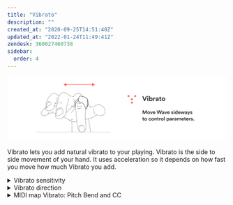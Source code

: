 ```yaml
---
title: "Vibrato"
description: ""
created_at: "2020-09-25T14:51:40Z"
updated_at: "2022-01-24T11:49:41Z"
zendesk: 360027460738
sidebar:
  order: 4
---
```


![](/src/assets/images/article_360013749358_image_0.png)

Vibrato lets you add natural vibrato to your playing. Vibrato is the side to side movement of your hand. It uses acceleration so it depends on how fast you move how much Vibrato you add.

<details>
<summary>Vibrato sensitivity</summary>

You can change the sensitivity of the Vibrato by dragging the line up or down, making it longer or shorter. A longer line is more sensitive and a shorter one less so.

![](/src/assets/images/article_360013749358_image_1.gif)

</details>
<details>
<summary>Vibrato direction</summary>

If you press the Direction Arrow the parameter will move in the opposite direction of your movement.

![](/src/assets/images/article_360013749358_image_2.gif)

</details>
<details>
<summary>MIDI map Vibrato: Pitch Bend and CC</summary>

To map vibrato to your DAW you need to tie a MIDI message to each function. Press the MIDI icon to select Pitch Bend, CC or Note.

When mapping, Solo the function you want to map in order for Softwave to only send the signal for that particular function to your DAW. When a parameter you want to map has been selected in your DAW, move Wave in order for the MIDI message to register.

If you select Pitch Bend the function will map to a Pitch Bend parameter in your DAW.

![](/src/assets/images/article_360013749358_image_3.gif)

</details>

